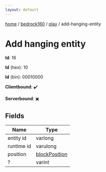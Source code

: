 ```yaml
---
layout: default
---
```


[home](/)  /  [bedrock160](/protocol/bedrock160)  /  [play](/protocol/bedrock160/play)  /  add-hanging-entity

# Add hanging entity

**Id**: 16

**Id** (hex): 10

**Id** (bin): 00010000

**Clientbound**: ✔️

**Serverbound**: ✖️

## Fields

Name | Type
---|---
entity id | varlong
runtime id | varulong
position | [blockPosition](/protocol/bedrock160/types/block-position)
? | varint
